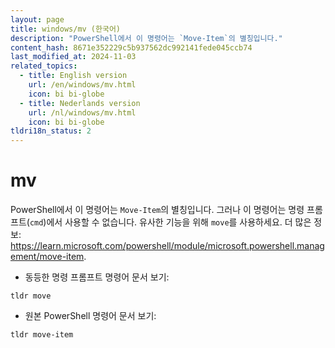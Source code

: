 ```yaml
---
layout: page
title: windows/mv (한국어)
description: "PowerShell에서 이 명령어는 `Move-Item`의 별칭입니다."
content_hash: 8671e352229c5b937562dc992141fede045ccb74
last_modified_at: 2024-11-03
related_topics:
  - title: English version
    url: /en/windows/mv.html
    icon: bi bi-globe
  - title: Nederlands version
    url: /nl/windows/mv.html
    icon: bi bi-globe
tldri18n_status: 2
---
```

# mv

PowerShell에서 이 명령어는 `Move-Item`의 별칭입니다.
그러나 이 명령어는 명령 프롬프트(`cmd`)에서 사용할 수 없습니다. 유사한 기능을 위해 `move`를 사용하세요.
더 많은 정보: <https://learn.microsoft.com/powershell/module/microsoft.powershell.management/move-item>.

- 동등한 명령 프롬프트 명령어 문서 보기:

`tldr move`

- 원본 PowerShell 명령어 문서 보기:

`tldr move-item`
